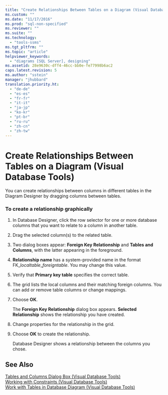 ```yaml
---
title: "Create Relationships Between Tables on a Diagram (Visual Database Tools) | Microsoft Docs"
ms.custom: ""
ms.date: "11/17/2016"
ms.prod: "sql-non-specified"
ms.reviewer: ""
ms.suite: ""
ms.technology: 
  - "tools-ssms"
ms.tgt_pltfrm: ""
ms.topic: "article"
helpviewer_keywords: 
  - "diagrams [SQL Server], designing"
ms.assetid: 28e9630c-dff4-46cc-bb0e-fe77998b6ac2
caps.latest.revision: 5
ms.author: "sstein"
manager: "jhubbard"
translation.priority.ht: 
  - "de-de"
  - "es-es"
  - "fr-fr"
  - "it-it"
  - "ja-jp"
  - "ko-kr"
  - "pt-br"
  - "ru-ru"
  - "zh-cn"
  - "zh-tw"
---
```

# Create Relationships Between Tables on a Diagram (Visual Database Tools)
You can create relationships between columns in different tables in the Diagram Designer by dragging columns between tables.  
  
### To create a relationship graphically  
  
1.  In Database Designer, click the row selector for one or more database columns that you want to relate to a column in another table.  
  
2.  Drag the selected column(s) to the related table.  
  
3.  Two dialog boxes appear: **Foreign Key Relationship** and **Tables and Columns**, with the latter appearing in the foreground.  
  
4.  **Relationship name** has a system-provided name in the format FK_*localtable*_*foreigntable*. You may change this value.  
  
5.  Verify that **Primary key table** specifies the correct table.  
  
6.  The grid lists the local columns and their matching foreign columns. You can add or remove table columns or change mappings.  
  
7.  Choose **OK**.  
  
    The **Foreign Key Relationship** dialog box appears. **Selected Relationship** shows the relationship you have created.  
  
8.  Change properties for the relationship in the grid.  
  
9. Choose **OK** to create the relationship.  
  
    Database Designer shows a relationship between the columns you chose.  
  
## See Also  
[Tables and Columns Dialog Box &#40;Visual Database Tools&#41;](../ssms/tables-and-columns-dialog-box--visual-database-tools-.md)  
[Working with Constraints (Visual Database Tools)](http://msdn.microsoft.com/en-us/637098af-2567-48f8-90f4-b41df059833e)  
[Work with Tables in Database Diagram &#40;Visual Database Tools&#41;](../ssms/work-with-tables-in-database-diagram--visual-database-tools-.md)  
  
